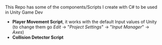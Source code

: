 This Repo has some of the components/Scripts I create with C# to be used in Unity Game Dev

* **Player Movement Script**, it works with the default Input values of Unity (to change them go _Edit_ -> "_Project Settings_" -> "_Input Manager_" -> _Axes_)
* **Collision Detector Script**
